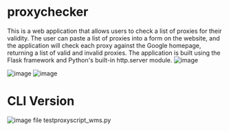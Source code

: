 # proxychecker

This is a web application that allows users to check a list of proxies for their validity. The user can paste a list of proxies into a form on the website, and the application will check each proxy against the Google homepage, returning a list of valid and invalid proxies. The application is built using the Flask framework and Python's built-in http.server module. 
![image](https://user-images.githubusercontent.com/19478700/213590663-ffee2af3-0ace-4e89-a362-cd3580e54687.png)

![image](https://user-images.githubusercontent.com/19478700/213341350-a57a1685-2ff3-4e87-9bd7-21ed3c4c5dc8.png)
![image](https://user-images.githubusercontent.com/19478700/213341373-5aed4450-e6f2-4db0-8d03-6812f30600b3.png)
# CLI Version
![image](https://user-images.githubusercontent.com/19478700/213547869-fa0b0894-122c-4711-b2c6-d48ad323d6da.png)
file testproxyscript_wms.py
